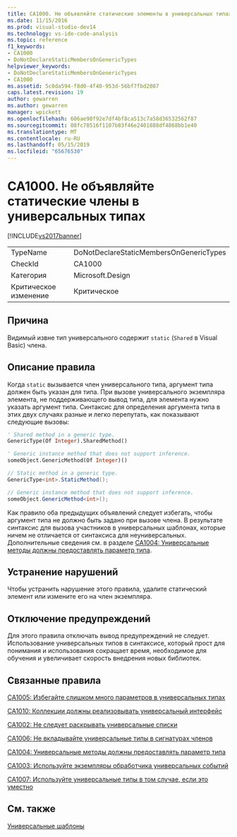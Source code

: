 ```yaml
---
title: CA1000. Не объявляйте статические элементы в универсальных типах | Документация Майкрософт
ms.date: 11/15/2016
ms.prod: visual-studio-dev14
ms.technology: vs-ide-code-analysis
ms.topic: reference
f1_keywords:
- CA1000
- DoNotDeclareStaticMembersOnGenericTypes
helpviewer_keywords:
- DoNotDeclareStaticMembersOnGenericTypes
- CA1000
ms.assetid: 5c0da594-f8d0-4f40-953d-56bf7fbd2087
caps.latest.revision: 19
author: gewarren
ms.author: gewarren
manager: wpickett
ms.openlocfilehash: 606ae90f92e7df4bf8ca513c7a58d36532562f87
ms.sourcegitcommit: 08fc78516f1107b83f46e2401888df4868bb1e40
ms.translationtype: MT
ms.contentlocale: ru-RU
ms.lasthandoff: 05/15/2019
ms.locfileid: "65676530"
---
```

# <a name="ca1000-do-not-declare-static-members-on-generic-types"></a>CA1000. Не объявляйте статические члены в универсальных типах
[!INCLUDE[vs2017banner](../includes/vs2017banner.md)]

|||
|-|-|
|TypeName|DoNotDeclareStaticMembersOnGenericTypes|
|CheckId|CA1000|
|Категория|Microsoft.Design|
|Критическое изменение|Критическое|

## <a name="cause"></a>Причина
 Видимый извне тип универсального содержит `static` (`Shared` в Visual Basic) члена.

## <a name="rule-description"></a>Описание правила
 Когда `static` вызывается член универсального типа, аргумент типа должен быть указан для типа. При вызове универсального экземпляра элемента, не поддерживающего вывод типа, для элемента нужно указать аргумент типа. Синтаксис для определения аргумента типа в этих двух случаях разные и легко перепутать, как показывают следующие вызовы:

```vb
' Shared method in a generic type.
GenericType(Of Integer).SharedMethod()

' Generic instance method that does not support inference.
someObject.GenericMethod(Of Integer)()
```

```csharp
// Static method in a generic type.
GenericType<int>.StaticMethod();

// Generic instance method that does not support inference.
someObject.GenericMethod<int>();
```

 Как правило оба предыдущих объявлений следует избегать, чтобы аргумент типа не должно быть задано при вызове члена. В результате синтаксис для вызова участников в универсальных шаблонах, которые ничем не отличается от синтаксиса для неуниверсальных. Дополнительные сведения см. в разделе [CA1004: Универсальные методы должны предоставлять параметр типа](../code-quality/ca1004-generic-methods-should-provide-type-parameter.md).

## <a name="how-to-fix-violations"></a>Устранение нарушений
 Чтобы устранить нарушение этого правила, удалите статический элемент или измените его на член экземпляра.

## <a name="when-to-suppress-warnings"></a>Отключение предупреждений
 Для этого правила отключать вывод предупреждений не следует. Использование универсальных типов в синтаксисе, который прост для понимания и использования сокращает время, необходимое для обучения и увеличивает скорость внедрения новых библиотек.

## <a name="related-rules"></a>Связанные правила
 [CA1005: Избегайте слишком много параметров в универсальных типах](../code-quality/ca1005-avoid-excessive-parameters-on-generic-types.md)

 [CA1010: Коллекции должны реализовывать универсальный интерфейс](../code-quality/ca1010-collections-should-implement-generic-interface.md)

 [CA1002: Не следует раскрывать универсальные списки](../code-quality/ca1002-do-not-expose-generic-lists.md)

 [CA1006: Не вкладывайте универсальные типы в сигнатурах членов](../code-quality/ca1006-do-not-nest-generic-types-in-member-signatures.md)

 [CA1004: Универсальные методы должны предоставлять параметр типа](../code-quality/ca1004-generic-methods-should-provide-type-parameter.md)

 [CA1003: Используйте экземпляры обработчика универсальных событий](../code-quality/ca1003-use-generic-event-handler-instances.md)

 [CA1007: Используйте универсальные типы в том случае, если это уместно](../code-quality/ca1007-use-generics-where-appropriate.md)

## <a name="see-also"></a>См. также
 [Универсальные шаблоны](https://msdn.microsoft.com/library/75ea8509-a4ea-4e7a-a2b3-cf72482e9282)

